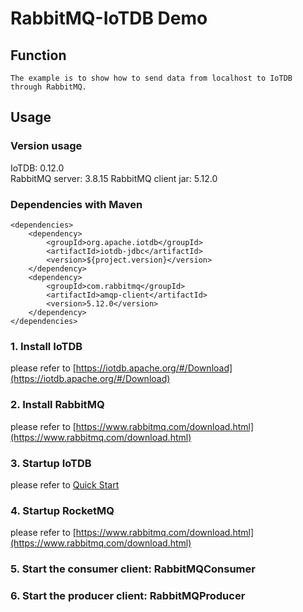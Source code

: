 <!--

    Licensed to the Apache Software Foundation (ASF) under one
    or more contributor license agreements.  See the NOTICE file
    distributed with this work for additional information
    regarding copyright ownership.  The ASF licenses this file
    to you under the Apache License, Version 2.0 (the
    "License"); you may not use this file except in compliance
    with the License.  You may obtain a copy of the License at

        http://www.apache.org/licenses/LICENSE-2.0

    Unless required by applicable law or agreed to in writing,
    software distributed under the License is distributed on an
    "AS IS" BASIS, WITHOUT WARRANTIES OR CONDITIONS OF ANY
    KIND, either express or implied.  See the License for the
    specific language governing permissions and limitations
    under the License.

-->
# RabbitMQ-IoTDB Demo
## Function
```
The example is to show how to send data from localhost to IoTDB through RabbitMQ.
```
## Usage
### Version usage
IoTDB: 0.12.0  
RabbitMQ server: 3.8.15
RabbitMQ client jar: 5.12.0

### Dependencies with Maven

```
<dependencies>
    <dependency>
        <groupId>org.apache.iotdb</groupId>
        <artifactId>iotdb-jdbc</artifactId>
        <version>${project.version}</version>
    </dependency>
    <dependency>
        <groupId>com.rabbitmq</groupId>
        <artifactId>amqp-client</artifactId>
        <version>5.12.0</version>
    </dependency>
</dependencies>
```

### 1. Install IoTDB
please refer to [https://iotdb.apache.org/#/Download](https://iotdb.apache.org/#/Download)

### 2. Install RabbitMQ
please refer to [https://www.rabbitmq.com/download.html](https://www.rabbitmq.com/download.html)

### 3. Startup IoTDB
please refer to [Quick Start](http://iotdb.apache.org/UserGuide/Master/Get%20Started/QuickStart.html)

### 4. Startup RocketMQ
please refer to [https://www.rabbitmq.com/download.html](https://www.rabbitmq.com/download.html)

### 5. Start the consumer client: RabbitMQConsumer

### 6. Start the producer client: RabbitMQProducer